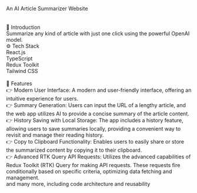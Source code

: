 
An AI Article Summarizer Website<br/>
<br/>
<br/>
🤖 Introduction<br/>
Summarize any kind of article with just one click using the powerful OpenAI model.
<br/>
⚙️ Tech Stack<br/>
React.js<br/>
TypeScript<br/>
Redux Toolkit<br/>
Tailwind CSS<br/>
<br/>
🔋 Features<br/>
👉 Modern User Interface: A modern and user-friendly interface, offering an intuitive experience for users.
<br/>
👉 Summary Generation: Users can input the URL of a lengthy article, and the web app utilizes AI to provide a concise summary of the article content.
<br/>
👉 History Saving with Local Storage: The app includes a history feature, allowing users to save summaries locally, providing a convenient way to revisit and manage their reading history.
<br/>
👉 Copy to Clipboard Functionality: Enables users to easily share or store the summarized content by copying it to their clipboard.
<br/>
👉 Advanced RTK Query API Requests: Utilizes the advanced capabilities of Redux Toolkit (RTK) Query for making API requests. These requests fire conditionally based on specific criteria, optimizing data fetching and management.
<br/>
and many more, including code architecture and reusability
<br/>


